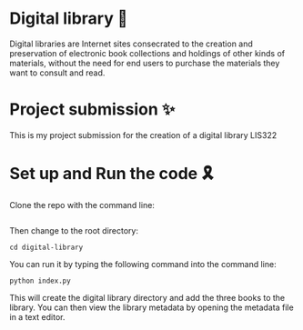 # Digital library 📝

Digital libraries are Internet sites consecrated to the creation and preservation of electronic book collections and holdings of other kinds of materials, without the need for end users to purchase the materials they want to consult and read.

# Project submission ✨

This is my project submission for the creation of a digital library LIS322

# Set up and Run the code 🎗

Clone the repo with the command line:

```
```

Then change to the root directory:

```
cd digital-library
```

You can run it by typing the following command into the command line:

```
python index.py
```
This will create the digital library directory and add the three books to the library. You can then view the library metadata by opening the metadata file in a text editor.
